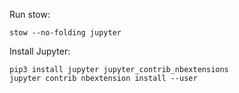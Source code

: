 Run stow:

```
stow --no-folding jupyter
```

Install Jupyter:

```
pip3 install jupyter jupyter_contrib_nbextensions
jupyter contrib nbextension install --user
```
